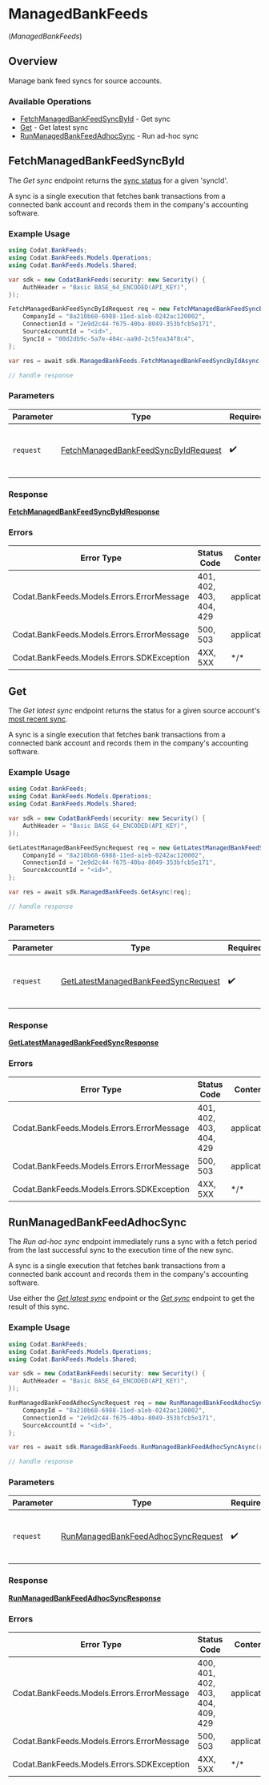 # ManagedBankFeeds
(*ManagedBankFeeds*)

## Overview

Manage bank feed syncs for source accounts.

### Available Operations

* [FetchManagedBankFeedSyncById](#fetchmanagedbankfeedsyncbyid) - Get sync
* [Get](#get) - Get latest sync
* [RunManagedBankFeedAdhocSync](#runmanagedbankfeedadhocsync) - Run ad-hoc sync

## FetchManagedBankFeedSyncById

The _Get sync_ endpoint returns the [sync status](https://docs.codat.io/bank-feeds-api#/schemas/SyncStatusResult) for a given 'syncId'. 

A sync is a single execution that fetches bank transactions from a connected bank account and records them in the company's accounting software.

### Example Usage

```csharp
using Codat.BankFeeds;
using Codat.BankFeeds.Models.Operations;
using Codat.BankFeeds.Models.Shared;

var sdk = new CodatBankFeeds(security: new Security() {
    AuthHeader = "Basic BASE_64_ENCODED(API_KEY)",
});

FetchManagedBankFeedSyncByIdRequest req = new FetchManagedBankFeedSyncByIdRequest() {
    CompanyId = "8a210b68-6988-11ed-a1eb-0242ac120002",
    ConnectionId = "2e9d2c44-f675-40ba-8049-353bfcb5e171",
    SourceAccountId = "<id>",
    SyncId = "00d2db9c-5a7e-484c-aa9d-2c5fea34f8c4",
};

var res = await sdk.ManagedBankFeeds.FetchManagedBankFeedSyncByIdAsync(req);

// handle response
```

### Parameters

| Parameter                                                                                             | Type                                                                                                  | Required                                                                                              | Description                                                                                           |
| ----------------------------------------------------------------------------------------------------- | ----------------------------------------------------------------------------------------------------- | ----------------------------------------------------------------------------------------------------- | ----------------------------------------------------------------------------------------------------- |
| `request`                                                                                             | [FetchManagedBankFeedSyncByIdRequest](../../Models/Operations/FetchManagedBankFeedSyncByIdRequest.md) | :heavy_check_mark:                                                                                    | The request object to use for the request.                                                            |

### Response

**[FetchManagedBankFeedSyncByIdResponse](../../Models/Operations/FetchManagedBankFeedSyncByIdResponse.md)**

### Errors

| Error Type                                 | Status Code                                | Content Type                               |
| ------------------------------------------ | ------------------------------------------ | ------------------------------------------ |
| Codat.BankFeeds.Models.Errors.ErrorMessage | 401, 402, 403, 404, 429                    | application/json                           |
| Codat.BankFeeds.Models.Errors.ErrorMessage | 500, 503                                   | application/json                           |
| Codat.BankFeeds.Models.Errors.SDKException | 4XX, 5XX                                   | \*/\*                                      |

## Get

The _Get latest sync_ endpoint returns the status for a given source account's [most recent sync](https://docs.codat.io/bank-feeds-api#/schemas/SyncStatusResult). 

A sync is a single execution that fetches bank transactions from a connected bank account and records them in the company's accounting software.

### Example Usage

```csharp
using Codat.BankFeeds;
using Codat.BankFeeds.Models.Operations;
using Codat.BankFeeds.Models.Shared;

var sdk = new CodatBankFeeds(security: new Security() {
    AuthHeader = "Basic BASE_64_ENCODED(API_KEY)",
});

GetLatestManagedBankFeedSyncRequest req = new GetLatestManagedBankFeedSyncRequest() {
    CompanyId = "8a210b68-6988-11ed-a1eb-0242ac120002",
    ConnectionId = "2e9d2c44-f675-40ba-8049-353bfcb5e171",
    SourceAccountId = "<id>",
};

var res = await sdk.ManagedBankFeeds.GetAsync(req);

// handle response
```

### Parameters

| Parameter                                                                                             | Type                                                                                                  | Required                                                                                              | Description                                                                                           |
| ----------------------------------------------------------------------------------------------------- | ----------------------------------------------------------------------------------------------------- | ----------------------------------------------------------------------------------------------------- | ----------------------------------------------------------------------------------------------------- |
| `request`                                                                                             | [GetLatestManagedBankFeedSyncRequest](../../Models/Operations/GetLatestManagedBankFeedSyncRequest.md) | :heavy_check_mark:                                                                                    | The request object to use for the request.                                                            |

### Response

**[GetLatestManagedBankFeedSyncResponse](../../Models/Operations/GetLatestManagedBankFeedSyncResponse.md)**

### Errors

| Error Type                                 | Status Code                                | Content Type                               |
| ------------------------------------------ | ------------------------------------------ | ------------------------------------------ |
| Codat.BankFeeds.Models.Errors.ErrorMessage | 401, 402, 403, 404, 429                    | application/json                           |
| Codat.BankFeeds.Models.Errors.ErrorMessage | 500, 503                                   | application/json                           |
| Codat.BankFeeds.Models.Errors.SDKException | 4XX, 5XX                                   | \*/\*                                      |

## RunManagedBankFeedAdhocSync

The _Run ad-hoc sync_ endpoint immediately runs a sync with a fetch period from the last successful sync to the execution time of the new sync.

A sync is a single execution that fetches bank transactions from a connected bank account and records them in the company's accounting software.

Use either the [_Get latest sync_](https://docs.codat.io/bank-feeds-api#/operations/get-latest-managed-bank-feed-sync) endpoint or the [_Get sync_](https://docs.codat.io/bank-feeds-api#/operations/fetch-managed-bank-feed-sync-by-id) endpoint to get the result of this sync.

### Example Usage

```csharp
using Codat.BankFeeds;
using Codat.BankFeeds.Models.Operations;
using Codat.BankFeeds.Models.Shared;

var sdk = new CodatBankFeeds(security: new Security() {
    AuthHeader = "Basic BASE_64_ENCODED(API_KEY)",
});

RunManagedBankFeedAdhocSyncRequest req = new RunManagedBankFeedAdhocSyncRequest() {
    CompanyId = "8a210b68-6988-11ed-a1eb-0242ac120002",
    ConnectionId = "2e9d2c44-f675-40ba-8049-353bfcb5e171",
    SourceAccountId = "<id>",
};

var res = await sdk.ManagedBankFeeds.RunManagedBankFeedAdhocSyncAsync(req);

// handle response
```

### Parameters

| Parameter                                                                                           | Type                                                                                                | Required                                                                                            | Description                                                                                         |
| --------------------------------------------------------------------------------------------------- | --------------------------------------------------------------------------------------------------- | --------------------------------------------------------------------------------------------------- | --------------------------------------------------------------------------------------------------- |
| `request`                                                                                           | [RunManagedBankFeedAdhocSyncRequest](../../Models/Operations/RunManagedBankFeedAdhocSyncRequest.md) | :heavy_check_mark:                                                                                  | The request object to use for the request.                                                          |

### Response

**[RunManagedBankFeedAdhocSyncResponse](../../Models/Operations/RunManagedBankFeedAdhocSyncResponse.md)**

### Errors

| Error Type                                 | Status Code                                | Content Type                               |
| ------------------------------------------ | ------------------------------------------ | ------------------------------------------ |
| Codat.BankFeeds.Models.Errors.ErrorMessage | 400, 401, 402, 403, 404, 409, 429          | application/json                           |
| Codat.BankFeeds.Models.Errors.ErrorMessage | 500, 503                                   | application/json                           |
| Codat.BankFeeds.Models.Errors.SDKException | 4XX, 5XX                                   | \*/\*                                      |